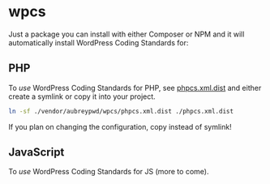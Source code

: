 # wpcs

Just a package you can install with either Composer or NPM and it will automatically install WordPress Coding Standards for:

## PHP

To _use_ WordPress Coding Standards for PHP, see [phpcs.xml.dist](phpcs.xml.dist) and either create a symlink or copy it into your project.


```bash
ln -sf ./vendor/aubreypwd/wpcs/phpcs.xml.dist ./phpcs.xml.dist
```

If you plan on changing the configuration, copy instead of symlink!

## JavaScript

To _use_ WordPress Coding Standards for JS (more to come).
